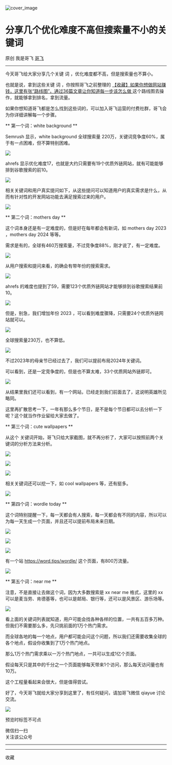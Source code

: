 ![cover_image](https://mmbiz.qpic.cn/sz_mmbiz_jpg/LBrX00GQeicsG8Pro6O9Hu75bIIiafZVPs8ib9xXVibHKAXaEgQYwKmXFRVo7icgwNRG6v30DZ8BGW3wXGIh5XDW0CQ/0?wx_fmt=jpeg)

#  分享几个优化难度不高但搜索量不小的关键词

原创  我是哥飞  [ 哥飞 ](javascript:void\(0\);)

__ _ _ _ _

今天哥飞给大家分享几个关键  词  ，优化难度都不高，但是搜索量也不算小。  

也就是说，拿到这些关键  词  ，你按照哥飞之前整理的 [ 【收藏】如果你想做网站赚钱，这里有张“路线图”，通过36篇文章让你知道每一步该怎么做
](http://mp.weixin.qq.com/s?__biz=MjM5OTIzMzYyMA==&mid=2650079774&idx=1&sn=662bb441c636137a30fe04616bc4970e&chksm=bf3f33258848ba33cad1d824124ecc3bc478ddefe706a9f3fe6b1c45fb0ee3d7570e3f28eef2&scene=21#wechat_redirect)
这个路线图去操作，就能够拿到排名，拿到流量。  

如果你想知道哥飞都是怎么找到这些词的，可以加入哥飞运营的付费社群，哥飞会为你详细讲解每一个步骤。

  

** 第一个词：white background  **

Semrush 显示，white background 全球搜索量 220万，关键词竞争度60%，属于有一点困难，但不算特别困难。  

![](https://mmbiz.qpic.cn/sz_mmbiz_png/LBrX00GQeicsG8Pro6O9Hu75bIIiafZVPs5Hs9mOYUtURMb6kMNX0TiaIkOdYkFunk3TfSiaiaYWg9HsILto7tgvOdw/640?wx_fmt=png)

ahrefs 显示优化难度17，也就是大约只需要有19个优质外链网站，就有可能能够排到谷歌搜索的前10。  

![](https://mmbiz.qpic.cn/sz_mmbiz_png/LBrX00GQeicsG8Pro6O9Hu75bIIiafZVPs4TV78lw3ribFm6WIg2ABuRibXLDZdEf6lLz0ssKIwH7cjBSSicibb8HAqw/640?wx_fmt=png)

相关关键词和用户真实提问如下，从这些提问可以知道用户的真实需求是什么，从而有针对性的开发网站功能去满足搜索过来的用户。  

![](https://mmbiz.qpic.cn/sz_mmbiz_png/LBrX00GQeicsG8Pro6O9Hu75bIIiafZVPsdEPrJEXbKX2NibqVWt6xGFkTKvOmzKIgYryZ6aj9fbMp2AqGoxrTfrg/640?wx_fmt=png)

  

** 第二个词：mothers day  **

这个词本身还是有一定难度的，但是好在每年都会有新词，如 mothers day 2023 ，mothers day 2024 等等。

需求是有的，全球有460万搜索量，不过竞争度88%，刚才说了，有一定难度。  

![](https://mmbiz.qpic.cn/sz_mmbiz_png/LBrX00GQeicsG8Pro6O9Hu75bIIiafZVPsWx6oOicibvXDIbrGpxocsiaQ72TVsaCicaLmniaBOy3jnbR8pTmoxWPKiaOw/640?wx_fmt=png)

从用户搜索和提问来看，的确会有带年份的搜索需求。  

![](https://mmbiz.qpic.cn/sz_mmbiz_png/LBrX00GQeicsG8Pro6O9Hu75bIIiafZVPsxQUNBvDY52YwZlj7qnVYw2xMMq5uicxD1QTU8yK5OeM7tG6pqYLia3ZQ/640?wx_fmt=png)

ahrefs 的难度也提到了59，需要123个优质外链网站才能够排到谷歌搜索结果前10。  

![](https://mmbiz.qpic.cn/sz_mmbiz_png/LBrX00GQeicsG8Pro6O9Hu75bIIiafZVPs4kRLe3a2LiaHpicXqq6icibsO1edbyXibjH6KatF1lmknQa0nZRQN5t8Maw/640?wx_fmt=png)

但是，别急，我们增加年份 2023 ，可以看到难度骤降，只需要24个优质外链网站就可以。  

![](https://mmbiz.qpic.cn/sz_mmbiz_png/LBrX00GQeicsG8Pro6O9Hu75bIIiafZVPsnOYHbJ29tkxbxnyh1jTCbVd6dzpeHR5UeibibPcQpsf26WgLRzn2DcMg/640?wx_fmt=png)

全球搜索量230万，也不算低。  

![](https://mmbiz.qpic.cn/sz_mmbiz_png/LBrX00GQeicsG8Pro6O9Hu75bIIiafZVPs59qkyGErMuu4LUkR3o50DG77okVXuTkHFNDBIbEZIE09ycBAPberGw/640?wx_fmt=png)

不过2023年的母亲节已经过去了，我们可以提前布局2024年关键词。  

可以看到，还是一定竞争度的，但是也不算太难，33个优质网站外链即可。

![](https://mmbiz.qpic.cn/sz_mmbiz_png/LBrX00GQeicsG8Pro6O9Hu75bIIiafZVPsJmKIVzwu04jto2qdMzpwqVT9vLjykDGzXhfPARMlILtXx02oyibFiaeQ/640?wx_fmt=png)

从结果里我们还可以看到，有一个网站，已经走到我们前面去了，这说明英雄所见略同。

这里再扩散思考一下，一年有那么多个节日，是不是每个节日都可以去分析一下呢？这个就当作作业留给大家去做了。

  

** 第三个词：cute wallpapers  **  

从这个  关键词开始，哥飞只给大家截图，就不再分析了，大家可以按照前两个关键词的分析方法来分析。

![](https://mmbiz.qpic.cn/sz_mmbiz_png/LBrX00GQeicsG8Pro6O9Hu75bIIiafZVPsGCe23lnLmOaFurmibAVTWib2VnHHz5GBSY08kFoxFOibahMYbGz9RZV2A/640?wx_fmt=png)

![](https://mmbiz.qpic.cn/sz_mmbiz_png/LBrX00GQeicsG8Pro6O9Hu75bIIiafZVPs7C9wgVBHI1xf7DgI6I1CkqwIwAtxXW6p8ZMdktOM3CaSOtSCTYias2g/640?wx_fmt=png)

![](https://mmbiz.qpic.cn/sz_mmbiz_png/LBrX00GQeicsG8Pro6O9Hu75bIIiafZVPsatMyJJbFkYibibibJrIl4g8ibFgXYP6l2bMjIOPlhgDRR338GNcDZiaF8vQ/640?wx_fmt=png)

  

相关关键词还可以挖一下，如 cool wallpapers 等，还有挺多。

![](https://mmbiz.qpic.cn/sz_mmbiz_png/LBrX00GQeicsG8Pro6O9Hu75bIIiafZVPsQzHeooWYMaWAYG4icpUaFhM9WiaXsZoeOIQGINwTgibrmwaMfb2Jty9rQ/640?wx_fmt=png)

  

** 第四个词：wordle today  **  

这个词特别提醒一下，每一天都会有人搜索，每一天都会有不同的内容，所以可以为每一天生成一个页面，并且还可以提前布局未来日期。  

![](https://mmbiz.qpic.cn/sz_mmbiz_png/LBrX00GQeicsG8Pro6O9Hu75bIIiafZVPszvpBMI4QmO9onPeOhic3Gu8ibuOqDDgPh86BCMI4wJIjUG5OgvK7ctyQ/640?wx_fmt=png)

![](https://mmbiz.qpic.cn/sz_mmbiz_png/LBrX00GQeicsG8Pro6O9Hu75bIIiafZVPsTg17T592uYBICd1QuVlkowBrJ300bJyU73UUv3ibN90OFb1sn1ncrvQ/640?wx_fmt=png)

![](https://mmbiz.qpic.cn/sz_mmbiz_png/LBrX00GQeicsG8Pro6O9Hu75bIIiafZVPs0TJuIF280xkyTEYRDfOqt4bDsTW2htxtzuzSXh4mv2dL6CibzVXTr2g/640?wx_fmt=png)

  

有一个站 https://word.tips/wordle/ 这个页面，有800万流量。

![](https://mmbiz.qpic.cn/sz_mmbiz_png/LBrX00GQeicsG8Pro6O9Hu75bIIiafZVPsFOD0Oibg55zX8PVziaoiae0CfSw4dT4Xhs46LmibEGhUOgXDyUj0ib1S8yg/640?wx_fmt=png)

  

** 第五个词：near me  **

注意，不是直接让去做这个词，因为大多数搜索是 xx near me 格式，这里的 xx
可以是麦当劳、肯德基等，也可以是邮局、银行等，还可以是风景区、游乐场等。  

![](https://mmbiz.qpic.cn/sz_mmbiz_png/LBrX00GQeicsG8Pro6O9Hu75bIIiafZVPsRaVXl3YJDU5G4pQOvMySMaTE9kUNBu8oTKiakicyLhGJicZhL6ufiahbtA/640?wx_fmt=png)

看上面的关键词列表就知道，用户可能会找各种各样的位置，一共有五百多万种。但我们不需要那么多，先只挑前面的1万个热门需求。  

而全球各地的每一个地点，用户都可能会问这个问题，所以我们还需要收集全球的各个地点，假设你收集到了1万个热门地点。

那么1万个热门需求乘以一万个热门地点，一共可以生成1亿个页面。  

假设每天只是其中的千分之一个页面能够每天带来1个访问，那么每天访问量也有10万。  

这个工程量看起来会很大，但是值得尝试。  

好了，今天哥飞就给大家分享到这里了，有任何疑问，请加哥飞微信 qiayue 讨论交流。  

![](https://mmbiz.qpic.cn/sz_mmbiz_png/LBrX00GQeicsG8Pro6O9Hu75bIIiafZVPs3qlYeaNNJ1BpqNplEGgibL5m1bcq8a1N1rzoI5lia8aJjtHfgiaAADJJQ/640?wx_fmt=png)

  

预览时标签不可点

微信扫一扫  
关注该公众号





****



****



  收藏

